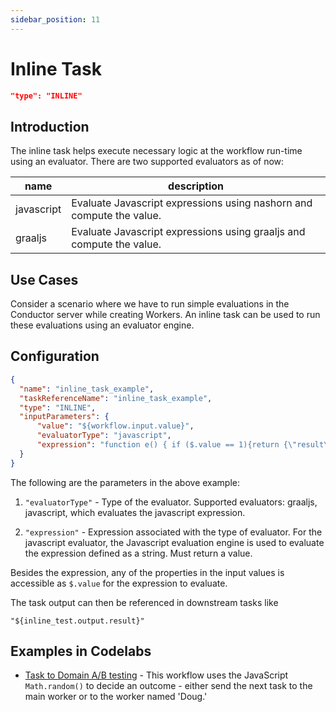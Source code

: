 ```yaml
---
sidebar_position: 11
---
```


# Inline Task

```json
"type": "INLINE"
```
## Introduction

The inline task helps execute necessary logic at the workflow run-time using an evaluator. There are two supported evaluators as of now:

|name|description|
|---|---|
| javascript | Evaluate Javascript expressions using nashorn and compute the value. |
| graaljs | Evaluate Javascript expressions using graaljs and compute the value. |

## Use Cases

Consider a scenario where we have to run simple evaluations in the Conductor server while creating Workers. An inline task can be used to run these evaluations using an evaluator engine.

## Configuration
```json
{
  "name": "inline_task_example",
  "taskReferenceName": "inline_task_example",
  "type": "INLINE",
  "inputParameters": {
      "value": "${workflow.input.value}",
      "evaluatorType": "javascript",
      "expression": "function e() { if ($.value == 1){return {\"result\": true}} else { return {\"result\": false}}} e();"
  }
}
```

The following are the parameters in the above example:

1. `"evaluatorType"` - Type of the evaluator. Supported evaluators: graaljs, javascript, which evaluates the javascript expression.

2. `"expression"` - Expression associated with the type of evaluator. For the javascript evaluator, the Javascript evaluation engine is used to evaluate the expression defined as a string. Must return a value.

Besides the expression, any of the properties in the input values is accessible as `$.value` for the expression to evaluate.

The task output can then be referenced in downstream tasks like

`"${inline_test.output.result}"`

## Examples in Codelabs

* [Task to Domain A/B testing](/content/docs/codelab/taskToDomain#ab-with-an-inline-task) - This workflow uses the JavaScript `Math.random()` to decide an outcome - either send the next task to the main worker or to the worker named 'Doug.'

